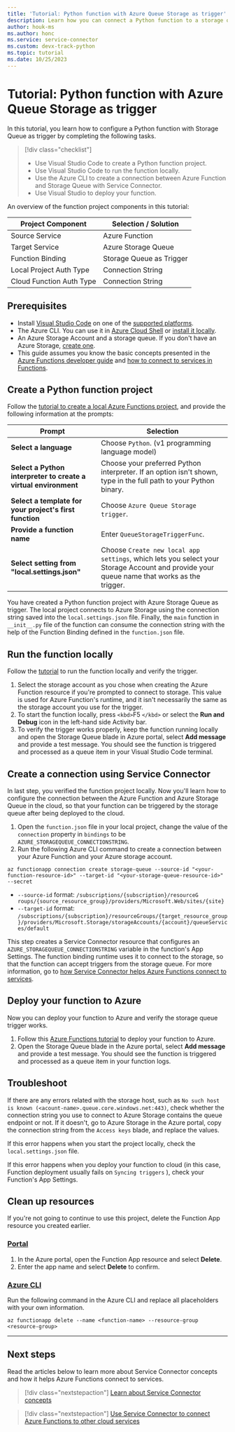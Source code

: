 ```yaml
---
title: 'Tutorial: Python function with Azure Queue Storage as trigger'
description: Learn how you can connect a Python function to a storage queue as trigger using Service Connector
author: houk-ms
ms.author: honc
ms.service: service-connector
ms.custom: devx-track-python
ms.topic: tutorial
ms.date: 10/25/2023
---
```

# Tutorial: Python function with Azure Queue Storage as trigger

In this tutorial, you learn how to configure a Python function with Storage Queue as trigger by completing the following tasks.

> [!div class="checklist"]
> * Use Visual Studio Code to create a Python function project.
> * Use Visual Studio Code to run the function locally.
> * Use the Azure CLI to create a connection between Azure Function and Storage Queue with Service Connector.
> * Use Visual Studio to deploy your function.

An overview of the function project components in this tutorial:

| Project Component        | Selection / Solution     |
| ------------------------ | ------------------------ |
| Source Service           | Azure Function           |
| Target Service           | Azure Storage Queue      |
| Function Binding         | Storage Queue as Trigger |
| Local Project Auth Type  | Connection String        |
| Cloud Function Auth Type | Connection String        |

## Prerequisites

- Install [Visual Studio Code](https://code.visualstudio.com) on one of the [supported platforms](https://code.visualstudio.com/docs/supporting/requirements#_platforms).
- The Azure CLI. You can use it in [Azure Cloud Shell](https://shell.azure.com/) or [install it locally](/cli/azure/install-azure-cli).
- An Azure Storage Account and a storage queue. If you don't have an Azure Storage, [create one](../storage/common/storage-account-create.md).
- This guide assumes you know the basic concepts presented in the [Azure Functions developer guide](../azure-functions/functions-reference.md) and [how to connect to services in Functions](../azure-functions/add-bindings-existing-function.md).

## Create a Python function project

Follow the [tutorial to create a local Azure Functions project](../azure-functions/create-first-function-vs-code-python.md?pivots=python-mode-configuration#create-an-azure-functions-project), and provide the following information at the prompts:

| Prompt                                                                | Selection                                                                                                                                   |
| --------------------------------------------------------------------- | ------------------------------------------------------------------------------------------------------------------------------------------- |
| **Select a language**                                           | Choose `Python`. (v1 programming language model)                                                                                          |
| **Select a Python interpreter to create a virtual environment** | Choose your preferred Python interpreter. If an option isn't shown, type in the full path to your Python binary.                            |
| **Select a template for your project's first function**         | Choose `Azure Queue Storage trigger`.                                                                                                     |
| **Provide a function name**                                     | Enter `QueueStorageTriggerFunc`.                                                                                                          |
| **Select setting from "local.settings.json"**                   | Choose `Create new local app settings`, which lets you select your Storage Account and provide your queue name that works as the trigger. |

You have created a Python function project with Azure Storage Queue as trigger. The local project connects to Azure Storage using the connection string saved into the `local.settings.json` file. Finally, the `main` function in `__init__.py` file of the function can consume the connection string with the help of the Function Binding defined in the `function.json` file.

## Run the function locally

Follow the [tutorial](../azure-functions/create-first-function-vs-code-python.md?pivots=python-mode-configuration#run-the-function-locally) to run the function locally and verify the trigger.

1. Select the storage account as you chose when creating the Azure Function resource if you're prompted to connect to storage. This value is used for Azure Function's runtime, and it isn't necessarily the same as the storage account you use for the trigger.
1. To start the function locally, press `<kbd>`F5 `</kbd>` or select the **Run and Debug** icon in the left-hand side Activity bar.
1. To verify the trigger works properly, keep the function running locally and open the Storage Queue blade in Azure portal, select **Add message** and provide a test message. You should see the function is triggered and processed as a queue item in your Visual Studio Code terminal.

## Create a connection using Service Connector

In last step, you verified the function project locally. Now you'll learn how to configure the connection between the Azure Function and Azure Storage Queue in the cloud, so that your function can be triggered by the storage queue after being deployed to the cloud.

1. Open the `function.json` file in your local project, change the value of the `connection` property in `bindings` to be `AZURE_STORAGEQUEUE_CONNECTIONSTRING`.
1. Run the following Azure CLI command to create a connection between your Azure Function and your Azure storage account.

```azurecli
az functionapp connection create storage-queue --source-id "<your-function-resource-id>" --target-id "<your-storage-queue-resource-id>" --secret
```

* `--source-id` format: `/subscriptions/{subscription}/resourceG roups/{source_resource_group}/providers/Microsoft.Web/sites/{site}`
* `--target-id` format: `/subscriptions/{subscription}/resourceGroups/{target_resource_group}/providers/Microsoft.Storage/storageAccounts/{account}/queueServices/default`

This step creates a Service Connector resource that configures an `AZURE_STORAGEQUEUE_CONNECTIONSTRING` variable in the function's App Settings. The function binding runtime uses it to connect to the storage, so that the function can accept triggers from the storage queue. For more information, go to [how Service Connector helps Azure Functions connect to services](./how-to-use-service-connector-in-function.md).

## Deploy your function to Azure

Now you can deploy your function to Azure and verify the storage queue trigger works.

1. Follow this [Azure Functions tutorial](../azure-functions/create-first-function-vs-code-python.md?pivots=python-mode-configuration#deploy-the-project-to-azure) to deploy your function to Azure.
1. Open the Storage Queue blade in the Azure portal, select **Add message** and provide a test message. You should see the function is triggered and processed as a queue item in your function logs.

## Troubleshoot

If there are any errors related with the storage host, such as `No such host is known (<acount-name>.queue.core.windows.net:443)`, check whether the connection string you use to connect to Azure Storage contains the queue endpoint or not. If it doesn't, go to Azure Storage in the Azure portal, copy the connection string from the `Access keys` blade, and replace the values.

If this error happens when you start the project locally, check the `local.settings.json` file.

If this error happens when you deploy your function to cloud (in this case, Function deployment usually fails on `Syncing triggers` ), check your Function's App Settings.

## Clean up resources

If you're not going to continue to use this project, delete the Function App resource you created earlier.

### [Portal](#tab/azure-portal)

1. In the Azure portal, open the Function App resource and select **Delete**.
1. Enter the app name and select **Delete** to confirm.

### [Azure CLI](#tab/azure-cli)

Run the following command in the Azure CLI and replace all placeholders with your own information.

```azurecli
az functionapp delete --name <function-name> --resource-group <resource-group>
```

---

## Next steps

Read the articles below to learn more about Service Connector concepts and how it helps Azure Functions connect to services.

> [!div class="nextstepaction"]
> [Learn about Service Connector concepts](./concept-service-connector-internals.md)

> [!div class="nextstepaction"]
> [Use Service Connector to connect Azure Functions to other cloud services](./how-to-use-service-connector-in-function.md)
